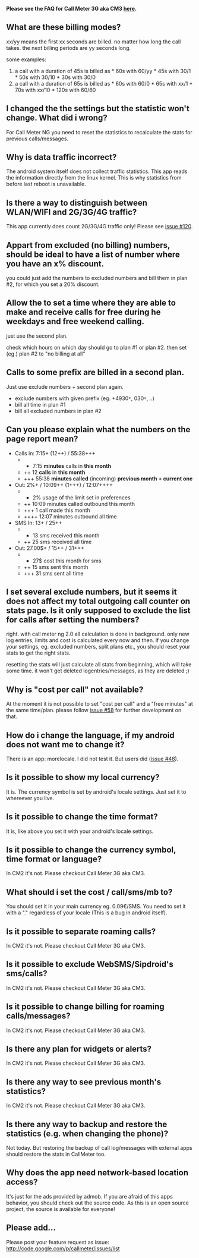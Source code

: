 **Please see the FAQ for Call Meter 3G aka CM3 [here](FAQCM3.md).**

## What are these billing modes? ##

xx/yy means the first xx seconds are billed. no matter how long the call takes.
the next billing periods are yy seconds long.

some examples:
  1. a call with a duration of 45s is billed as
    * 60s with 60/yy
    * 45s with 30/1
    * 50s with 30/10
    * 30s with 30/0
  1. a call with a duration of 65s is billed as
    * 60s with 60/0
    * 65s with xx/1
    * 70s with xx/10
    * 120s with 60/60

## I changed the the settings but the statistic won't change. What did i wrong? ##
For Call Meter NG you need to reset the statistics to recalculate the stats for previous calls/messages.

## Why is data traffic incorrect? ##
The android system itself does not collect traffic statistics. This app reads the information directly from the linux kernel. This is why statistics from before last reboot is unavailable.

## Is there a way to distinguish between WLAN/WIFI and 2G/3G/4G traffic? ##
This app currently does count 2G/3G/4G traffic only!
Please see [issue #120](https://code.google.com/p/callmeter/issues/detail?id=#120).

## Appart from excluded (no billing) numbers, should be ideal to have a list of number where you have an x% discount. ##

you could just add the numbers to excluded numbers and bill them in plan #2,
for which you set a 20% discount.

## Allow the to set a time where they are able to make and receive calls for free during he weekdays and free weekend calling. ##

just use the second plan.

check which hours on which day should go to plan #1 or plan #2.
then set (eg.) plan #2 to "no billing at all"

## Calls to some prefix are billed in a second plan. ##

Just use exclude numbers + second plan again.

  * exclude numbers with given prefix (eg. +4930`*`, 030`*`, ..)
  * bill all time in plan #1
  * bill all excluded numbers in plan #2

## Can you please explain what the numbers on the page report mean? ##

  * Calls in: 7:15+ (12++) / 55:38+++
    * + 7:15 **minutes** calls in **this month**
    * ++ 12 **calls** in **this month**
    * +++ 55:38 **minutes called** (incoming) **previous month + current one**
  * Out: 2%+ / 10:09++ (1+++) / 12:07++++
    * + 2% usage of the limit set in preferences
    * ++ 10:09 minutes called outbound this month
    * +++ 1 call made this month
    * ++++ 12:07 minutes outbound all time
  * SMS In: 13+ / 25++
    * + 13 sms received this month
    * ++ 25 sms received all time
  * Out: 27.00$+ / 15++ / 31+++
    * + 27$ cost this month for sms
    * ++ 15 sms sent this month
    * +++ 31 sms sent all time

## I set several exclude numbers, but it seems it does not affect my total outgoing call counter on stats page. Is it only supposed to exclude the list for calls after setting the numbers? ##

right. with call meter ng 2.0 all calculation is done in background. only new log entries, limits and cost is calculated every now and then.
if you change your settings, eg. excluded numbers, split plans etc., you should reset your stats to get the right stats.

resetting the stats will just calculate all stats from beginning, which will take some time. it won't get deleted logentries/messages, as they are deleted ;)

## Why is "cost per call" not available? ##

At the moment it is not possible to set "cost per call" and a "free minutes" at the same time/plan. please follow [issue #58](https://code.google.com/p/callmeter/issues/detail?id=#58) for further development on that.

## How do i change the language, if my android does not want me to change it? ##

There is an app: morelocale. I did not test it. But users did ([issue #48](https://code.google.com/p/callmeter/issues/detail?id=#48)).

## Is it possible to show my local currency? ##
It is.
The currency symbol is set by android's locale settings.
Just set it to whereever you live.

## Is it possible to change the time format? ##
It is, like above you set it with your android's locale settings.

## Is it possible to change the currency symbol, time format or language? ##
In CM2 it's not. Please checkout Call Meter 3G aka CM3.

## What should i set the cost / call/sms/mb to? ##
You should set it in your main currency eg. 0.09€/SMS.
You need to set it with a "." regardless of your locale (This is a bug in android itself).

## Is it possible to separate roaming calls? ##
In CM2 it's not. Please checkout Call Meter 3G aka CM3.

## Is it possible to exclude WebSMS/Sipdroid's sms/calls? ##
In CM2 it's not. Please checkout Call Meter 3G aka CM3.

## Is it possible to change billing for roaming calls/messages? ##
In CM2 it's not. Please checkout Call Meter 3G aka CM3.

## Is there any plan for widgets or alerts? ##
In CM2 it's not. Please checkout Call Meter 3G aka CM3.

## Is there any way to see previous month's statistics? ##
In CM2 it's not. Please checkout Call Meter 3G aka CM3.

## Is there any way to backup and restore the statistics (e.g. when changing the phone)? ##
Not today. But restoring the backup of call log/messages with external apps should restore the stats in CallMeter too.

## Why does the app need network-based location access? ##
It's just for the ads provided by admob.
If you are afraid of this apps behavior, you should check out the source code.
As this is an open source project, the source is available for everyone!

## Please add... ##
Please post your feature request as issue:
http://code.google.com/p/callmeter/issues/list